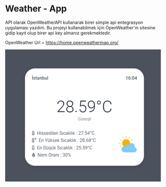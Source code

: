 # Weather - App
API olarak OpenWeatherAPI kullanarak birer simple api entegrasyon uygulaması yazdım.
Bu projeyi kullanabilmek için OpenWeather'ın sitesine gidip kayıt olup birer api key almanız 
gerekmektedir. 

OpenWeather Url = https://home.openweathermap.org/

![img.png](img.png)
